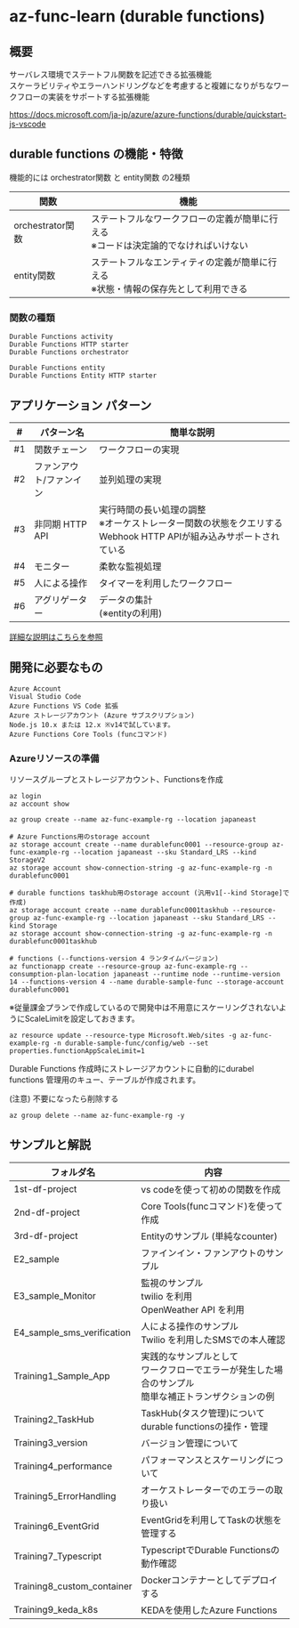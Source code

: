 # az-func-learn (durable functions)

## 概要
サーバレス環境でステートフル関数を記述できる拡張機能  
スケーラビリティやエラーハンドリングなどを考慮すると複雑になりがちなワークフローの実装をサポートする拡張機能

https://docs.microsoft.com/ja-jp/azure/azure-functions/durable/quickstart-js-vscode

## durable functions の機能・特徴

機能的には orchestrator関数 と entity関数 の2種類

| 関数 | 機能 |
| --- | ---|
|orchestrator関数|ステートフルなワークフローの定義が簡単に行える<br>※コードは決定論的でなければいけない|
|entity関数|ステートフルなエンティティの定義が簡単に行える<br>※状態・情報の保存先として利用できる|

### 関数の種類
```
Durable Functions activity
Durable Functions HTTP starter
Durable Functions orchestrator

Durable Functions entity
Durable Functions Entity HTTP starter
```

## アプリケーション パターン

| # |パターン名 | 簡単な説明 |
| :--: | --- | --- |
| #1 | 関数チェーン | ワークフローの実現 |
| #2 | ファンアウト/ファンイン | 並列処理の実現 |
| #3 | 非同期 HTTP API | 実行時間の長い処理の調整 <br>※オーケストレーター関数の状態をクエリするWebhook HTTP APIが組み込みサポートされている |
| #4 | モニター | 柔軟な監視処理 |
| #5 | 人による操作 | タイマーを利用したワークフロー |
| #6 | アグリゲーター | データの集計<br>(※entityの利用) |

[詳細な説明はこちらを参照](https://docs.microsoft.com/ja-jp/azure/azure-functions/durable/durable-functions-overview)

## 開発に必要なもの
```
Azure Account
Visual Studio Code
Azure Functions VS Code 拡張
Azure ストレージアカウント (Azure サブスクリプション)
Node.js 10.x または 12.x ※v14で試しています。
Azure Functions Core Tools (funcコマンド)
```
### Azureリソースの準備 
リソースグループとストレージアカウント、Functionsを作成
```
az login
az account show

az group create --name az-func-example-rg --location japaneast

# Azure Functions用のstorage account
az storage account create --name durablefunc0001 --resource-group az-func-example-rg --location japaneast --sku Standard_LRS --kind StorageV2
az storage account show-connection-string -g az-func-example-rg -n durablefunc0001

# durable functions taskhub用のstorage account (汎用v1[--kind Storage]で作成)
az storage account create --name durablefunc0001taskhub --resource-group az-func-example-rg --location japaneast --sku Standard_LRS --kind Storage
az storage account show-connection-string -g az-func-example-rg -n durablefunc0001taskhub

# functions (--functions-version 4 ランタイムバージョン)
az functionapp create --resource-group az-func-example-rg --consumption-plan-location japaneast --runtime node --runtime-version 14 --functions-version 4 --name durable-sample-func --storage-account durablefunc0001
```
※従量課金プランで作成しているので開発中は不用意にスケーリングされないようにScaleLimitを設定しておきます。
```
az resource update --resource-type Microsoft.Web/sites -g az-func-example-rg -n durable-sample-func/config/web --set properties.functionAppScaleLimit=1
```
Durable Functions 作成時にストレージアカウントに自動的にdurabel functions 管理用のキュー、テーブルが作成されます。

(注意) 不要になったら削除する
```
az group delete --name az-func-example-rg -y
```

## サンプルと解説
| フォルダ名 | 内容 |
| --- | ---|
| 1st-df-project | vs codeを使って初めの関数を作成 |
| 2nd-df-project | Core Tools(funcコマンド)を使って作成 |
| 3rd-df-project | Entityのサンプル (単純なcounter) |
| E2_sample | ファインイン・ファンアウトのサンプル |
| E3_sample_Monitor | 監視のサンプル <br> twilio を利用 <br> OpenWeather API を利用 |
| E4_sample_sms_verification | 人による操作のサンプル<br> Twilio を利用したSMSでの本人確認|
| Training1_Sample_App | 実践的なサンプルとして<br>ワークフローでエラーが発生した場合のサンプル<br>簡単な補正トランザクションの例 |
| Training2_TaskHub | TaskHub(タスク管理)について<br>durable functionsの操作・管理 |
| Training3_version | バージョン管理について |
| Training4_performance | パフォーマンスとスケーリングについて |
| Training5_ErrorHandling | オーケストレーターでのエラーの取り扱い |
| Training6_EventGrid | EventGridを利用してTaskの状態を管理する |
| Training7_Typescript | TypescriptでDurable Functionsの動作確認 |
| Training8_custom_container | Dockerコンテナーとしてデプロイする |
| Training9_keda_k8s | KEDAを使用したAzure Functions |